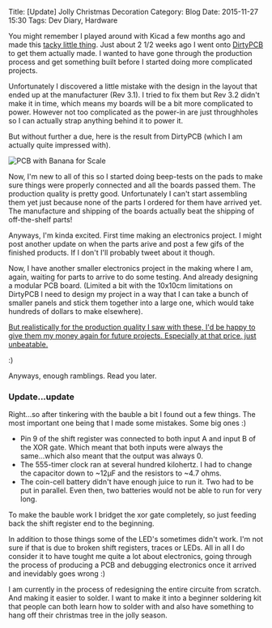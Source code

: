 Title: [Update] Jolly Christmas Decoration
Category: Blog
Date: 2015-11-27 15:30
Tags: Dev Diary, Hardware

You might remember I played around with Kicad a few months ago and made this [tacky little thing](/hardware/jolly-christmas-decoration/). Just about 2 1/2 weeks ago I went onto [DirtyPCB](http://dirtypcbs.com/) to get them actually made. I wanted to have gone through the production process and get something built before I started doing more complicated projects.

Unfortunately I discovered a little mistake with the design in the layout that ended up at the manufacturer (Rev 3.1). I tried to fix them but Rev 3.2 didn't make it in time, which means my boards will be a bit more complicated to power. However not too complicated as the power-in are just throughholes so I can actually strap anything behind it to power it.

But without further a due, here is the result from DirtyPCB (which I am actually quite impressed with).

![PCB with Banana for Scale](/images/christmas_bauble_pcb.jpg)

Now, I'm new to all of this so I started doing beep-tests on the pads to make sure things were properly connected and all the boards passed them. The production quality is pretty good. Unfortunately I can't start assembling them yet just because none of the parts I ordered for them have arrived yet. The manufacture and shipping of the boards actually beat the shipping of off-the-shelf parts!

Anyways, I'm kinda excited. First time making an electronics project. I might post another update on when the parts arive and post a few gifs of the finished products. If I don't I'll probably tweet about it though.

Now, I have another smaller electronics project in the making where I am, again, waiting for parts to arrive to do some testing. And already designing a modular PCB board. (Limited a bit with the 10x10cm limitations on DirtyPCB I need to design my project in a way that I can take a bunch of smaller panels and stick them together into a large one, which would take hundreds of dollars to make elsewhere).

[But realistically for the production quality I saw with these, I'd be happy to give them my money again for future projects. Especially at that price, just unbeatable.](https://www.youtube.com/watch?v=d36wUmJGzvA)

:)

Anyways, enough ramblings. Read you later.

### Update...update

Right...so after tinkering with the bauble a bit I found out a few things. The most important one being that I made some mistakes. Some big ones :)

 - Pin 9 of the shift register was connected to both input A and input B of the XOR gate. Which meant that both inputs were always the same...which also meant that the output was always 0.
 - The 555-timer clock ran at several hundred kilohertz. I had to change the capacitor down to ~12µF and the resistors to ~4.7 ohms.
 - The coin-cell battery didn't have enough juice to run it. Two had to be put in parallel. Even then, two batteries would not be able to run for very long.

 To make the bauble work I bridget the xor gate completely, so just feeding back the shift register end to the beginning.

 In addition to those things some of the LED's sometimes didn't work. I'm not sure if that is due to broken shift registers, traces or LEDs. All in all I do consider it to have tought me quite a lot about electronics, going through the process of producing a PCB and debugging electronics once it arrived and inevidably goes wrong :)

I am currently in the process of redesigning the entire circuite from scratch. And making it easier to solder. I want to make it into a beginner soldering kit that people can both learn how to solder with and also have something to hang off their christmas tree in the jolly season. 
